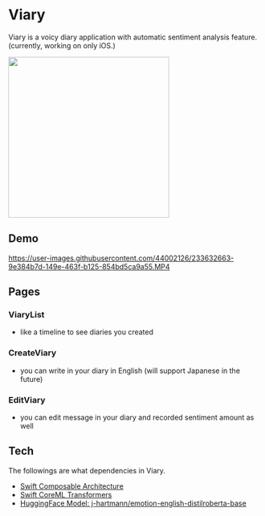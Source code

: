 # Viary

Viary is a voicy diary application with automatic sentiment analysis feature. (currently, working on only iOS.)

<img src="https://user-images.githubusercontent.com/44002126/236610406-35238593-f4b3-4dd9-817d-4294bb9b06db.png" width=320>


## Demo



https://user-images.githubusercontent.com/44002126/233632663-9e384b7d-149e-463f-b125-854bd5ca9a55.MP4

## Pages

### ViaryList

- like a timeline to see diaries you created

### CreateViary

- you can write in your diary in English (will support Japanese in the future)

### EditViary

- you can edit message in your diary and recorded sentiment amount as well



## Tech

The followings are what dependencies in Viary.

- [Swift Composable Architecture](https://github.com/pointfreeco/swift-composable-architecture)
- [Swift CoreML Transformers](https://github.com/huggingface/swift-coreml-transformers)
- [HuggingFace Model: j-hartmann/emotion-english-distilroberta-base](https://huggingface.co/j-hartmann/emotion-english-distilroberta-base)

